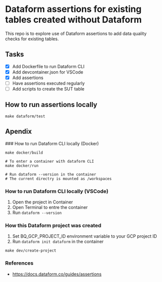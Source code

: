 # Dataform assertions for existing tables created without Dataform

This repo is to explore use of Dataform assertions to add data quality checks for existing tables.

## Tasks

- [x] Add Dockerfile to run Dataform CLI
- [x] Add devcontainer.json for VSCode
- [x] Add assertions
- [ ] Have assertions executed regularly
- [ ] Add scripts to create the SUT table

## How to run assertions locally

```
make dataform/test
```

## Apendix

### How to run Dataform CLI locally (Docker)
```
make docker/build

# To enter a container with dataform CLI
make docker/run

# Run dataform --version in the container
# The current directry is mounted as /workspaces
```

### How to run Dataform CLI locally (VSCode)

1. Open the project in Container
2. Open Terminal to entre the container
3. Run `dataform --version`

### How this Dataform project was created

1. Set BQ_GCP_PROJECT_ID environment variable to your GCP project ID
2. Run `dataform init dataform` in the container
```
make dev/create-project
```

### References
- https://docs.dataform.co/guides/assertions